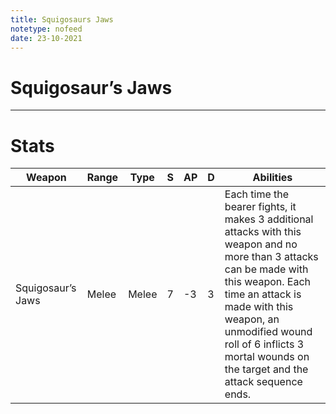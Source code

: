 ```yaml
---
title: Squigosaurs Jaws
notetype: nofeed
date: 23-10-2021
---
```


# Squigosaur’s Jaws

---

# Stats

| Weapon            | Range | Type  | S   | AP  | D   | Abilities                                                                                                                                                                                                                                                                             |
| ----------------- | ----- | ----- | --- | --- | --- | ------------------------------------------------------------------------------------------------------------------------------------------------------------------------------------------------------------------------------------------------------------------------------------- |
| Squigosaur’s Jaws | Melee | Melee | 7   | -3  | 3   | Each time the bearer fights, it makes 3 additional attacks with this weapon and no more than 3 attacks can be made with this weapon. Each time an attack is made with this weapon, an unmodified wound roll of 6 inflicts 3 mortal wounds on the target and the attack sequence ends. | 